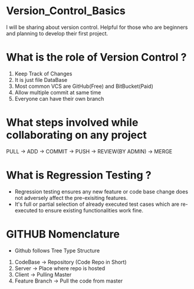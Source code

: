# Version_Control_Basics
I will be sharing about version control. Helpful for those who are beginners and planning to develop their first project.



# What is the role of Version Control ?
1. Keep Track of Changes
2. It is just file DataBase
3. Most common VCS are GitHub(Free) and BitBucket(Paid)
4. Allow multiple commit at same time
5. Everyone can have their own branch

# What steps involved while collaborating on any project

PULL ->  ADD -> COMMIT -> PUSH -> REVIEW(BY ADMIN) -> MERGE

# What is Regression Testing ?

- Regression testing ensures any new feature or code base change does not adversely affect the pre-exisiting features.
- It's full or partial selection of already executed test cases which are re-executed to ensure existing functionalities work fine.

# GITHUB Nomenclature

- Github follows Tree Type Structure
1. CodeBase -> Repository (Code Repo in Short)
2. Server -> Place where repo is hosted
3. Client -> Pulling Master
4. Feature Branch -> Pull the code from master

